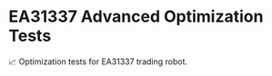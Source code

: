 # EA31337 Advanced Optimization Tests

:chart_with_upwards_trend: Optimization tests for EA31337 trading robot.
